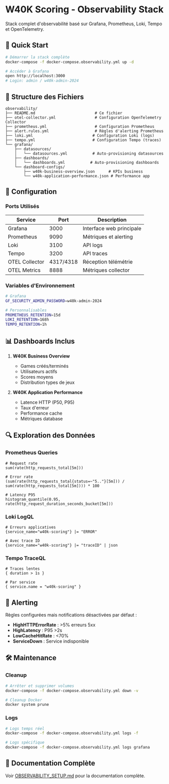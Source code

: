 # W40K Scoring - Observability Stack

Stack complet d'observabilité basé sur Grafana, Prometheus, Loki, Tempo et OpenTelemetry.

## 🚀 Quick Start

```bash
# Démarrer la stack complète
docker-compose -f docker-compose.observability.yml up -d

# Accéder à Grafana
open http://localhost:3000
# Login: admin / w40k-admin-2024
```

## 📁 Structure des Fichiers

```
observability/
├── README.md                          # Ce fichier
├── otel-collector.yml                 # Configuration OpenTelemetry Collector
├── prometheus.yml                     # Configuration Prometheus
├── alert.rules.yml                    # Règles d'alerting Prometheus
├── loki.yml                          # Configuration Loki (logs)
├── tempo.yml                         # Configuration Tempo (traces)
└── grafana/
    ├── datasources/
    │   └── datasources.yml           # Auto-provisioning datasources
    ├── dashboards/
    │   └── dashboards.yml           # Auto-provisioning dashboards
    └── dashboard-configs/
        ├── w40k-business-overview.json      # KPIs business
        └── w40k-application-performance.json # Performance app
```

## 🔧 Configuration

### Ports Utilisés

| Service        | Port      | Description              |
| -------------- | --------- | ------------------------ |
| Grafana        | 3000      | Interface web principale |
| Prometheus     | 9090      | Métriques et alerting    |
| Loki           | 3100      | API logs                 |
| Tempo          | 3200      | API traces               |
| OTEL Collector | 4317/4318 | Réception télémétrie     |
| OTEL Metrics   | 8888      | Métriques collector      |

### Variables d'Environnement

```bash
# Grafana
GF_SECURITY_ADMIN_PASSWORD=w40k-admin-2024

# Personnalisables
PROMETHEUS_RETENTION=15d
LOKI_RETENTION=168h
TEMPO_RETENTION=1h
```

## 📊 Dashboards Inclus

1. **W40K Business Overview**
   - Games créés/terminés
   - Utilisateurs actifs
   - Scores moyens
   - Distribution types de jeux

2. **W40K Application Performance**
   - Latence HTTP (P50, P95)
   - Taux d'erreur
   - Performance cache
   - Métriques database

## 🔍 Exploration des Données

### Prometheus Queries

```promql
# Request rate
sum(rate(http_requests_total[5m]))

# Error rate
(sum(rate(http_requests_total{status=~"5.."}[5m])) / sum(rate(http_requests_total[5m]))) * 100

# Latency P95
histogram_quantile(0.95, rate(http_request_duration_seconds_bucket[5m]))
```

### Loki LogQL

```logql
# Erreurs applicatives
{service_name="w40k-scoring"} |= "ERROR"

# Avec trace ID
{service_name="w40k-scoring"} |= "traceID" | json
```

### Tempo TraceQL

```
# Traces lentes
{ duration > 1s }

# Par service
{ service.name = "w40k-scoring" }
```

## 🚨 Alerting

Règles configurées mais notifications désactivées par défaut :

- **HighHTTPErrorRate** : >5% erreurs 5xx
- **HighLatency** : P95 >2s
- **LowCacheHitRate** : <70%
- **ServiceDown** : Service indisponible

## 🛠 Maintenance

### Cleanup

```bash
# Arrêter et supprimer volumes
docker-compose -f docker-compose.observability.yml down -v

# Cleanup Docker
docker system prune
```

### Logs

```bash
# Logs temps réel
docker-compose -f docker-compose.observability.yml logs -f

# Logs spécifique
docker-compose -f docker-compose.observability.yml logs grafana
```

## 🔗 Documentation Complète

Voir [OBSERVABILITY_SETUP.md](../OBSERVABILITY_SETUP.md) pour la documentation complète.
